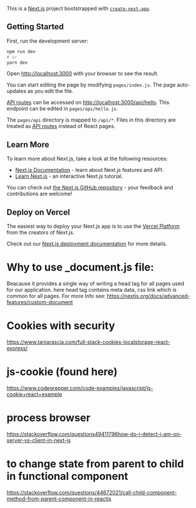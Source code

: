 This is a [Next.js](https://nextjs.org/) project bootstrapped with [`create-next-app`](https://github.com/vercel/next.js/tree/canary/packages/create-next-app).

## Getting Started

First, run the development server:

```bash
npm run dev
# or
yarn dev
```

Open [http://localhost:3000](http://localhost:3000) with your browser to see the result.

You can start editing the page by modifying `pages/index.js`. The page auto-updates as you edit the file.

[API routes](https://nextjs.org/docs/api-routes/introduction) can be accessed on [http://localhost:3000/api/hello](http://localhost:3000/api/hello). This endpoint can be edited in `pages/api/hello.js`.

The `pages/api` directory is mapped to `/api/*`. Files in this directory are treated as [API routes](https://nextjs.org/docs/api-routes/introduction) instead of React pages.

## Learn More

To learn more about Next.js, take a look at the following resources:

- [Next.js Documentation](https://nextjs.org/docs) - learn about Next.js features and API.
- [Learn Next.js](https://nextjs.org/learn) - an interactive Next.js tutorial.

You can check out [the Next.js GitHub repository](https://github.com/vercel/next.js/) - your feedback and contributions are welcome!

## Deploy on Vercel

The easiest way to deploy your Next.js app is to use the [Vercel Platform](https://vercel.com/import?utm_medium=default-template&filter=next.js&utm_source=create-next-app&utm_campaign=create-next-app-readme) from the creators of Next.js.

Check out our [Next.js deployment documentation](https://nextjs.org/docs/deployment) for more details.

# Why to use _document.js file:
Beacause it provides a single way of writing a head tag for all pages used for our application.
here head tag contains meta data, css link which is common for all pages.
For more Info see: https://nextjs.org/docs/advanced-features/custom-document 

# Cookies with security 
https://www.taniarascia.com/full-stack-cookies-localstorage-react-express/
# js-cookie (found here)
https://www.codegrepper.com/code-examples/javascript/js-cookie+react+example

# process browser
https://stackoverflow.com/questions49411796how-do-i-detect-i-am-on-server-vs-client-in-next-js

# to change state from parent to child in functional component
https://stackoverflow.com/questions/44672021/call-child-component-method-from-parent-component-in-reactjs

